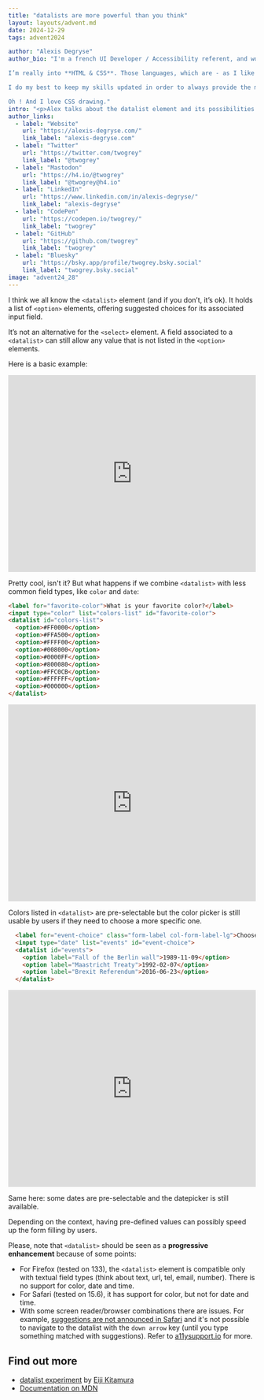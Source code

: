 ```yaml
---
title: "datalists are more powerful than you think"
layout: layouts/advent.md
date: 2024-12-29
tags: advent2024

author: "Alexis Degryse"
author_bio: "I'm a french UI Developer / Accessibility referent, and work at Astek, based in Lille, France. . I’m in charge of technical support of all topics related to web quality assurance (eco-conception, accessibility, privacy, SEO, responsive, ergonomics, etc.).

I’m really into **HTML & CSS**. Those languages, which are - as I like to say - easy to learn but hard to master, are my daily tools and constitute the main thread of my self-learning.

I do my best to keep my skills updated in order to always provide the most suitable solutions for any project and give best advices about the **implications** and **feasibility** of UI ideas.

Oh ! And I love CSS drawing."
intro: "<p>Alex talks about the datalist element and its possibilities extended by the combination with non-textual form field types.</p>"
author_links:
  - label: "Website"
    url: "https://alexis-degryse.com/"
    link_label: "alexis-degryse.com"
  - label: "Twitter"
    url: "https://twitter.com/twogrey"
    link_label: "@twogrey"
  - label: "Mastodon"
    url: "https://h4.io/@twogrey"
    link_label: "@twogrey@h4.io"
  - label: "LinkedIn"
    url: "https://www.linkedin.com/in/alexis-degryse/"
    link_label: "alexis-degryse"
  - label: "CodePen"
    url: "https://codepen.io/twogrey/"
    link_label: "twogrey"
  - label: "GitHub"
    url: "https://github.com/twogrey"
    link_label: "twogrey"
  - label: "Bluesky"
    url: "https://bsky.app/profile/twogrey.bsky.social"
    link_label: "twogrey.bsky.social"
image: "advent24_28"
---
```


I think we all know the `<datalist>` element (and if you don’t, it’s ok). It holds a list of `<option>` elements, offering suggested choices for its associated input field. 

It’s not an alternative for the `<select>` element. A field associated to a `<datalist>` can still allow any value that is not listed in the `<option>` elements.

Here is a basic example:

<iframe height="400" style="width: 100%;" scrolling="no" title="Demo textual datalist on Codepen" src="https://codepen.io/twogrey/embed/preview/QwLEwvG?default-tab=result" frameborder="no" loading="lazy" allowtransparency="true" allowfullscreen="true"></iframe>

Pretty cool, isn't it? But what happens if we combine `<datalist>` with less common field types, like `color` and `date`:

```html
<label for="favorite-color">What is your favorite color?</label>
<input type="color" list="colors-list" id="favorite-color">
<datalist id="colors-list">
  <option>#FF0000</option>
  <option>#FFA500</option>
  <option>#FFFF00</option>
  <option>#008000</option>
  <option>#0000FF</option>
  <option>#800080</option>
  <option>#FFC0CB</option>
  <option>#FFFFFF</option>
  <option>#000000</option>
</datalist>
```

<iframe height="400" style="width: 100%;" scrolling="no" title="Demo color type field with datalist on Codepen" src="https://codepen.io/twogrey/embed/preview/YPKWPao?default-tab=result" frameborder="no" loading="lazy" allowtransparency="true" allowfullscreen="true"></iframe>

Colors listed in `<datalist>` are pre-selectable but the color picker is still usable by users if they need to choose a more specific one.

```html
  <label for="event-choice" class="form-label col-form-label-lg">Choose a historical date</label>
  <input type="date" list="events" id="event-choice">
  <datalist id="events">
    <option label="Fall of the Berlin wall">1989-11-09</option>
    <option label="Maastricht Treaty">1992-02-07</option>
    <option label="Brexit Referendum">2016-06-23</option>
  </datalist>
```

<iframe height="400" style="width: 100%;" scrolling="no" title="Demo date type field with datalist on Codepen" src="https://codepen.io/twogrey/embed/preview/XJrKJyB?default-tab=result" frameborder="no" loading="lazy" allowtransparency="true" allowfullscreen="true"></iframe>

Same here: some dates are pre-selectable and the datepicker is still available. 

Depending on the context, having pre-defined values can possibly speed up the form filling by users.

Please, note that `<datalist>` should be seen as a **progressive enhancement** because of some points:
* For Firefox (tested on 133), the `<datalist>` element is compatible only with textual field types (think about text, url, tel, email, number). There is no support for color, date and time.
* For Safari (tested on 15.6), it has support for color, but not for date and time.
* With some screen reader/browser combinations there are issues. For example, [suggestions are not announced in Safari](https://a11ysupport.io/tests/tech__html__datalist/html__datalist_element/convey_role/vo_macos/safari) and it's not possible to navigate to the datalist with the `down arrow` key (until you type something matched with suggestions). Refer to [a11ysupport.io](https://a11ysupport.io/tech/html/datalist_element) for more.


## Find out more

* [datalist experiment](https://demo.agektmr.com/datalist/) by [Eiji Kitamura](https://bsky.app/profile/agektmr.com)
* [Documentation on MDN](https://developer.mozilla.org/en-US/docs/Web/HTML/Element/datalist)